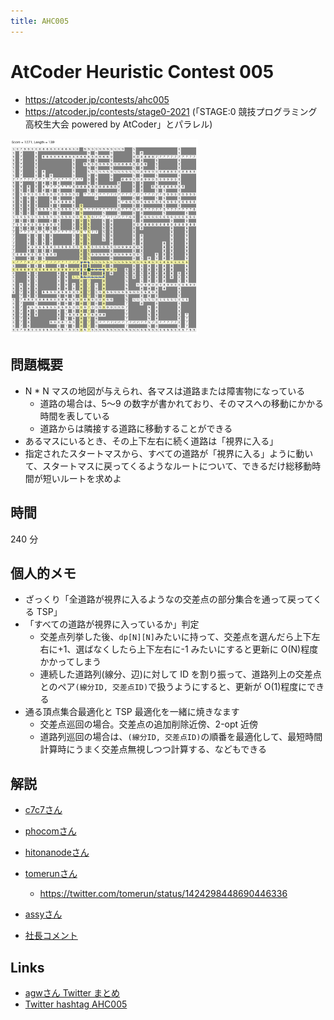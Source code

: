 ```yaml
---
title: AHC005
---
```


# AtCoder Heuristic Contest 005

- https://atcoder.jp/contests/ahc005
- https://atcoder.jp/contests/stage0-2021 (「STAGE:0 競技プログラミング高校生大会 powered by AtCoder」とパラレル)

<img src="../imgs/ahc005.png" width=300>

## 問題概要

- N \* N マスの地図が与えられ、各マスは道路または障害物になっている
  - 道路の場合は、5〜9 の数字が書かれており、そのマスへの移動にかかる時間を表している
  - 道路からは隣接する道路に移動することができる
- あるマスにいるとき、その上下左右に続く道路は「視界に入る」
- 指定されたスタートマスから、すべての道路が「視界に入る」ように動いて、スタートマスに戻ってくるようなルートについて、できるだけ総移動時間が短いルートを求めよ

## 時間

240 分

## 個人的メモ

- ざっくり「全道路が視界に入るようなの交差点の部分集合を通って戻ってくる TSP」
- 「すべての道路が視界に入っているか」判定
  - 交差点列挙した後、`dp[N][N]`みたいに持って、交差点を選んだら上下左右に+1、選ばなくしたら上下左右に-1 みたいにすると更新に O(N)程度かかってしまう
  - 連続した道路列(線分、辺)に対して ID を割り振って、道路列上の交差点とのペア`(線分ID, 交差点ID)`で扱うようにすると、更新が O(1)程度にできる
- 通る頂点集合最適化と TSP 最適化を一緒に焼きなます
  - 交差点巡回の場合。交差点の追加削除近傍、2-opt 近傍
  - 道路列巡回の場合は、`(線分ID, 交差点ID)`の順番を最適化して、最短時間計算時にうまく交差点無視しつつ計算する、などもできる

## 解説

- [c7c7さん](https://twitter.com/C7C7LL/status/1423963600280973317)
- [phocomさん](https://twitter.com/_phocom/status/1423964300905910274)
- [hitonanodeさん](https://twitter.com/rsat__m/status/1423964658994618368)
- [tomerunさん](https://twitter.com/tomerun/status/1423964750367531015)
  - https://twitter.com/tomerun/status/1424298448690446336
- [assyさん](https://assy.hatenablog.jp/entry/2021/08/08/000925)

- [社長コメント](https://twitter.com/chokudai/status/1423964972002930695)

## Links

- [agwさん Twitter まとめ](https://togetter.com/li/1756054)
- [Twitter hashtag AHC005](https://twitter.com/hashtag/AHC005)

